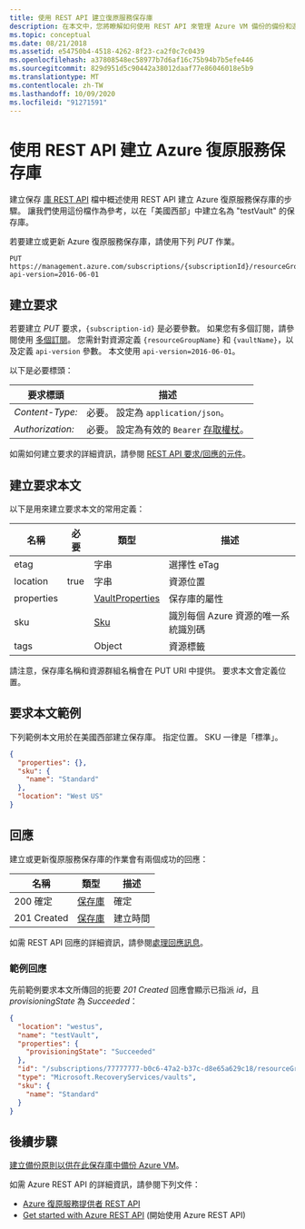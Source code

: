 ```yaml
---
title: 使用 REST API 建立復原服務保存庫
description: 在本文中，您將瞭解如何使用 REST API 來管理 Azure VM 備份的備份和還原作業。
ms.topic: conceptual
ms.date: 08/21/2018
ms.assetid: e54750b4-4518-4262-8f23-ca2f0c7c0439
ms.openlocfilehash: a37808548ec58977b7d6af16c75b94b7b5efe446
ms.sourcegitcommit: 829d951d5c90442a38012daaf77e86046018e5b9
ms.translationtype: MT
ms.contentlocale: zh-TW
ms.lasthandoff: 10/09/2020
ms.locfileid: "91271591"
---
```

# <a name="create-azure-recovery-services-vault-using-rest-api"></a>使用 REST API 建立 Azure 復原服務保存庫

建立保存 [庫 REST API](/rest/api/recoveryservices/vaults/createorupdate) 檔中概述使用 REST API 建立 Azure 復原服務保存庫的步驟。 讓我們使用這份檔作為參考，以在「美國西部」中建立名為 "testVault" 的保存庫。

若要建立或更新 Azure 復原服務保存庫，請使用下列 *PUT* 作業。

```http
PUT https://management.azure.com/subscriptions/{subscriptionId}/resourceGroups/{resourceGroupName}/providers/Microsoft.RecoveryServices/vaults/{vaultName}?api-version=2016-06-01
```

## <a name="create-a-request"></a>建立要求

若要建立 *PUT* 要求，`{subscription-id}` 是必要參數。 如果您有多個訂閱，請參閱使用 [多個訂閱](/cli/azure/manage-azure-subscriptions-azure-cli)。 您需針對資源定義 `{resourceGroupName}` 和 `{vaultName}`，以及定義 `api-version` 參數。 本文使用 `api-version=2016-06-01`。

以下是必要標頭：

| 要求標頭   | 描述 |
|------------------|-----------------|
| *Content-Type:*  | 必要。 設定為 `application/json`。 |
| *Authorization:* | 必要。 設定為有效的 `Bearer` [存取權杖](/rest/api/azure/#authorization-code-grant-interactive-clients)。 |

如需如何建立要求的詳細資訊，請參閱 [REST API 要求/回應的元件](/rest/api/azure/#components-of-a-rest-api-requestresponse)。

## <a name="create-the-request-body"></a>建立要求本文

以下是用來建立要求本文的常用定義：

|名稱  |必要  |類型  |描述  |
|---------|---------|---------|---------|
|etag     |         |   字串      |  選擇性 eTag       |
|location     |  true       |字串         |   資源位置      |
|properties     |         | [VaultProperties](/rest/api/recoveryservices/vaults/createorupdate#vaultproperties)        |  保存庫的屬性       |
|sku     |         |  [Sku](/rest/api/recoveryservices/vaults/createorupdate#sku)       |    識別每個 Azure 資源的唯一系統識別碼     |
|tags     |         | Object        |     資源標籤    |

請注意，保存庫名稱和資源群組名稱會在 PUT URI 中提供。 要求本文會定義位置。

## <a name="example-request-body"></a>要求本文範例

下列範例本文用於在美國西部建立保存庫。 指定位置。 SKU 一律是「標準」。

```json
{
  "properties": {},
  "sku": {
    "name": "Standard"
  },
  "location": "West US"
}
```

## <a name="responses"></a>回應

建立或更新復原服務保存庫的作業會有兩個成功的回應：

|名稱  |類型  |描述  |
|---------|---------|---------|
|200 確定     |   [保存庫](/rest/api/recoveryservices/vaults/createorupdate#vault)      | 確定        |
|201 Created     | [保存庫](/rest/api/recoveryservices/vaults/createorupdate#vault)        |   建立時間      |

如需 REST API 回應的詳細資訊，請參閱[處理回應訊息](/rest/api/azure/#process-the-response-message)。

### <a name="example-response"></a>範例回應

先前範例要求本文所傳回的扼要 *201 Created* 回應會顯示已指派 *id*，且 *provisioningState* 為 *Succeeded*：

```json
{
  "location": "westus",
  "name": "testVault",
  "properties": {
    "provisioningState": "Succeeded"
  },
  "id": "/subscriptions/77777777-b0c6-47a2-b37c-d8e65a629c18/resourceGroups/Default-RecoveryServices-ResourceGroup/providers/Microsoft.RecoveryServices/vaults/testVault",
  "type": "Microsoft.RecoveryServices/vaults",
  "sku": {
    "name": "Standard"
  }
}
```

## <a name="next-steps"></a>後續步驟

[建立備份原則以供在此保存庫中備份 Azure VM](backup-azure-arm-userestapi-createorupdatepolicy.md)。

如需 Azure REST API 的詳細資訊，請參閱下列文件：

- [Azure 復原服務提供者 REST API](/rest/api/recoveryservices/)
- [Get started with Azure REST API](/rest/api/azure/) (開始使用 Azure REST API)
